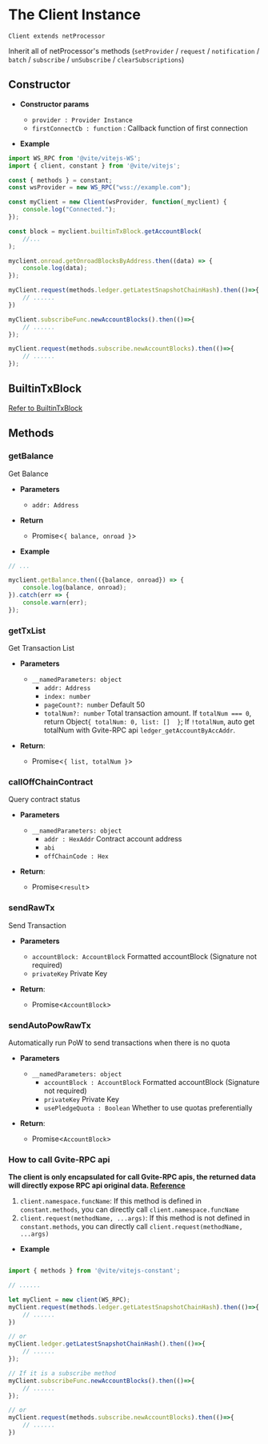 # The Client Instance
`Client extends netProcessor`

Inherit all of netProcessor's methods (`setProvider` / `request` / `notification` / `batch` / `subscribe` / `unSubscribe` / `clearSubscriptions`)

## Constructor 

- **Constructor params**
    * `provider : Provider Instance`
    * `firstConnectCb : function` : Callback function of first connection

- **Example**
```javascript
import WS_RPC from '@vite/vitejs-WS';
import { client, constant } from '@vite/vitejs';

const { methods } = constant;
const wsProvider = new WS_RPC("wss://example.com");

const myClient = new Client(wsProvider, function(_myclient) {
    console.log("Connected.");
});

const block = myclient.builtinTxBlock.getAccountBlock(
    //...
);

myclient.onroad.getOnroadBlocksByAddress.then((data) => {
    console.log(data);
});

myClient.request(methods.ledger.getLatestSnapshotChainHash).then(()=>{
    // ......
})

myClient.subscribeFunc.newAccountBlocks().then(()=>{
    // ......
});

myClient.request(methods.subscribe.newAccountBlocks).then(()=>{
    // ......
});
```

## BuiltinTxBlock
[Refer to BuiltinTxBlock](./builtinTxBlock.md)

## Methods

### getBalance
Get Balance

- **Parameters** 
    * `addr: Address`

- **Return**
    * Promise<`{ balance, onroad }`>

- **Example**
```javascript
// ...

myclient.getBalance.then(({balance, onroad}) => {
    console.log(balance, onroad);
}).catch(err => {
    console.warn(err);
});
```

### getTxList
Get Transaction List

- **Parameters** 
    * `__namedParameters: object`
        - `addr: Address`
        - `index: number` 
        - `pageCount?: number` Default 50
        - `totalNum?: number` Total transaction amount. If `totalNum === 0`, return Object`{ totalNum: 0, list: []  }`; If `!totalNum`, auto get totalNum with Gvite-RPC api `ledger_getAccountByAccAddr`.

- **Return**:
    * Promise<`{ list, totalNum }`>

### callOffChainContract
Query contract status

- **Parameters** 
    * `__namedParameters: object`
        - `addr : HexAddr` Contract account address
        - `abi`
        - `offChainCode : Hex`

- **Return**:
    * Promise<`result`>

### sendRawTx
Send Transaction

- **Parameters** 
    * `accountBlock: AccountBlock` Formatted accountBlock (Signature not required)
    * `privateKey` Private Key

- **Return**:
    * Promise<`AccountBlock`>

### sendAutoPowRawTx
Automatically run PoW to send transactions when there is no quota

- **Parameters** 
    * `__namedParameters: object`
        - `accountBlock : AccountBlock` Formatted accountBlock (Signature not required)
        - `privateKey` Private Key
        - `usePledgeQuota : Boolean` Whether to use quotas preferentially

- **Return**:
    * Promise<`AccountBlock`>

### How to call Gvite-RPC api

**The client is only encapsulated for call Gvite-RPC apis, the returned data will directly expose RPC api original data. [Reference](/api/rpc/)**

1. `client.namespace.funcName`: If this method is defined in `constant.methods`, you can directly call `client.namespace.funcName`
2. `client.request(methodName, ...args)`: If this method is not defined in `constant.methods`, you can directly call `client.request(methodName, ...args)`

- **Example**
```javascript

import { methods } from '@vite/vitejs-constant';

// ......

let myClient = new client(WS_RPC);
myClient.request(methods.ledger.getLatestSnapshotChainHash).then(()=>{
    // ......
})

// or
myClient.ledger.getLatestSnapshotChainHash().then(()=>{
    // ......
});

// If it is a subscribe method
myClient.subscribeFunc.newAccountBlocks().then(()=>{
    // ......
});

// or
myClient.request(methods.subscribe.newAccountBlocks).then(()=>{
    // ......
})
```
